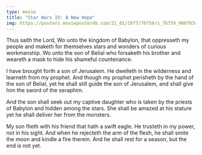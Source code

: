 ```yaml
---
type: movie
title: "Star Wars IV: A New Hope"
img: https://posters.movieposterdb.com/21_01/1977/76759/s_76759_980f63c8.jpg
---
```


Thus saith the Lord, Wo unto the kingdom of Babylon, that oppresseth my people and maketh for themselves stars and wonders of curious workmanship. Wo unto the son of Belial who forsaketh his brother and weareth a mask to hide his shameful countenance.

I have brought forth a son of Jerusalem. He dwelleth in the wilderness and learneth from my prophet. And though my prophet perisheth by the hand of the son of Belial, yet he shall still guide the son of Jerusalem, and shall give him the sword of the seraphim.

And the son shall seek out my captive daughter who is taken by the priests of Babylon and hidden among the stars. She shall be amazed at his stature yet he shall deliver her from the monsters.

My son flieth with his friend that hath a swift eagle. He trusteth in my power, not in his sight. And when he rejecteth the arm of the flesh, he shall smite the moon and kindle a fire therein. And he shall rest for a season, but the end is not yet.
